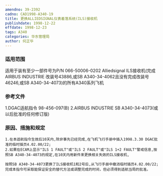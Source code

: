 ```yaml
---
amendno: 39-2392
cadno: CAD1998-A340-19
title: 更换ALLIEDSIGNAL仪表着落系统(ILS)接收机
publishdate: 1998-12-22
effdate: 1998-12-23
tags: A340
categories: 华东管理局
author: 何正华
---
```


### 适用范围 
适用于装有至少一部件号为P/N 066-50006-0202 Alliedsignal ILS接收机(完成AIRBUS INDUSTRIE 改装号43886,或SB A340-34-4062且没有完成改装号46246,或SB A340-34-4073)的所有A340系列飞机

### 参考文件
1.DGAC适航指令 98-456-097(B) 
2.AIRBUS INDUSTRIE SB A340-34-4073(或以后批准的任何修订版) 

### 原因、措施和规定 
    1.在本适航指令生效后10天内,除非事先已经完成,在飞机飞行手册中插入1998.3.30 DGAC批准的临时插页4.02.00/22; 
    2.如果在ECAM上显示"ILS 1 FAULT"或"ILS 2 FAULT"或"ILS 1+2 FAULT"警戒信息,按照SB A340-34-4073的规定,在10天内用新件来更换相关失效的ILS接收机, 

    按照SB A340-34-4073更换了ILS接收机1和2号后,从飞行手册中撤消临时插页4.02.00/22;     完成本指令可采取能保证安全的替代方法或调整完成的时间，但必须得到适航当局的批准。
  
